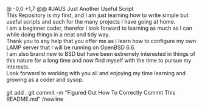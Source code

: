 @ -0,0 +1,7 @@
#JAUS
Just Another Useful Script  <br />
This Repository is my first, and I am just learning how to write simple but useful scripts and such for the many projects I have going at home.  <br />
I am a beginner coder, therefor I look forward to learning as much as I can while doing things in a neat and tidy way.<br/>
Thank you to any help that you offer me as I learn how to configure my own LAMP server that I will be running on OpenBSD 6.6.  <br />
I am also brand new to BSD but have been extremely interested in things of this nature for a long time and now find myself with the time to pursue my interests.  <br />
Look forward to working with you all and enjoying my time learning and growing as a coder and sysop.  <br /><br />
git add .
git commit -m "Figured Out How To Correctly Commit This README.md"
/newline
